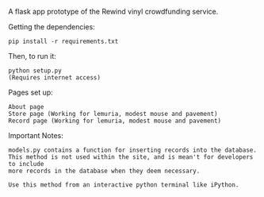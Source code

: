 A flask app prototype of the Rewind vinyl crowdfunding service. 


Getting the dependencies:
	
	pip install -r requirements.txt 

Then, to run it:

	python setup.py
	(Requires internet access)

Pages set up: 
	
	About page
	Store page (Working for lemuria, modest mouse and pavement)
	Record page (Working for lemuria, modest mouse and pavement)

Important Notes:

    models.py contains a function for inserting records into the database. This method is not used within the site, and is mean't for developers to include
    more records in the database when they deem necessary.

    Use this method from an interactive python terminal like iPython.

